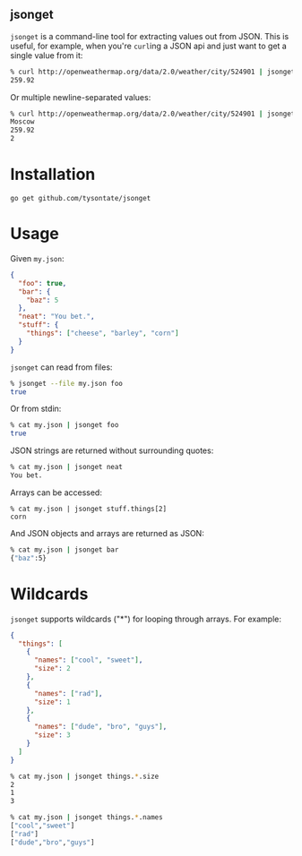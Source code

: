 jsonget
-------

`jsonget` is a command-line tool for extracting values out from JSON. This is
useful, for example, when you're `curl`ing a JSON api and just want to get a
single value from it:

```bash
% curl http://openweathermap.org/data/2.0/weather/city/524901 | jsonget main.temp
259.92
```

Or multiple newline-separated values:

```bash
% curl http://openweathermap.org/data/2.0/weather/city/524901 | jsonget name main.temp wind.speed
Moscow
259.92
2
```

Installation
============

    go get github.com/tysontate/jsonget

Usage
=====

Given `my.json`:

```json
{
  "foo": true,
  "bar": {
    "baz": 5
  },
  "neat": "You bet.",
  "stuff": {
    "things": ["cheese", "barley", "corn"]
  }
}
```

`jsonget` can read from files:

```bash
% jsonget --file my.json foo
true
```

Or from stdin:

```bash
% cat my.json | jsonget foo
true
```

JSON strings are returned without surrounding quotes:

```bash
% cat my.json | jsonget neat
You bet.
```

Arrays can be accessed:

```base
% cat my.json | jsonget stuff.things[2] 
corn
```

And JSON objects and arrays are returned as JSON:

```bash
% cat my.json | jsonget bar
{"baz":5}
```

Wildcards
=========

`jsonget` supports wildcards ("*") for looping through arrays. For example:

```json
{
  "things": [
    {
      "names": ["cool", "sweet"],
      "size": 2
    },
    {
      "names": ["rad"],
      "size": 1
    },
    {
      "names": ["dude", "bro", "guys"],
      "size": 3
    }
  ]
}
```

```bash
% cat my.json | jsonget things.*.size
2
1
3
```

```bash
% cat my.json | jsonget things.*.names
["cool","sweet"]
["rad"]
["dude","bro","guys"]
```

